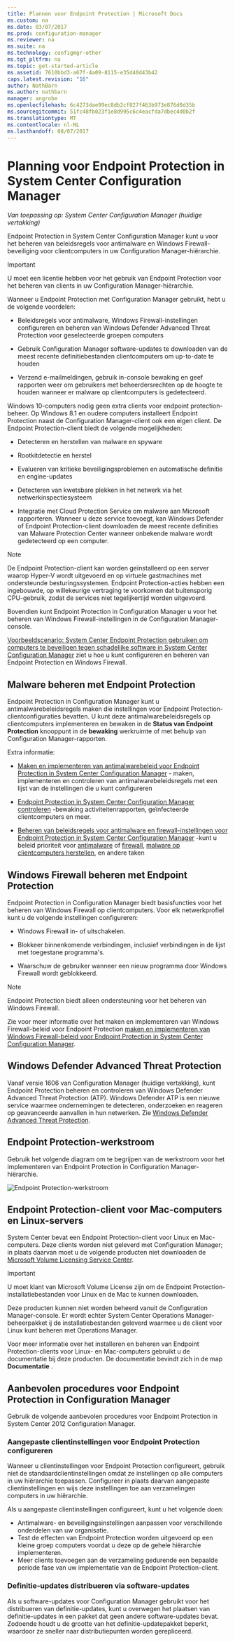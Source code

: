 ```yaml
---
title: Plannen voor Endpoint Protection | Microsoft Docs
ms.custom: na
ms.date: 03/07/2017
ms.prod: configuration-manager
ms.reviewer: na
ms.suite: na
ms.technology: configmgr-other
ms.tgt_pltfrm: na
ms.topic: get-started-article
ms.assetid: 7610bbd3-a67f-4a09-8115-e35d40d43b42
caps.latest.revision: "16"
author: NathBarn
ms.author: nathbarn
manager: angrobe
ms.openlocfilehash: 6c4273dae99ec8db2cf827f463b973e876d0d35b
ms.sourcegitcommit: 51fc48fb023f1e8d995c6c4eacfda7dbec4d0b2f
ms.translationtype: MT
ms.contentlocale: nl-NL
ms.lasthandoff: 08/07/2017
---
```

# <a name="planning-for-endpoint-protection-in-system-center-configuration-manager"></a>Planning voor Endpoint Protection in System Center Configuration Manager

*Van toepassing op: System Center Configuration Manager (huidige vertakking)*


Endpoint Protection in System Center Configuration Manager kunt u voor het beheren van beleidsregels voor antimalware en Windows Firewall-beveiliging voor clientcomputers in uw Configuration Manager-hiërarchie.  

> [!IMPORTANT]  
>  U moet een licentie hebben voor het gebruik van Endpoint Protection voor het beheren van clients in uw Configuration Manager-hiërarchie.  

Wanneer u Endpoint Protection met Configuration Manager gebruikt, hebt u de volgende voordelen:  

-   Beleidsregels voor antimalware, Windows Firewall-instellingen configureren en beheren van Windows Defender Advanced Threat Protection voor geselecteerde groepen computers  

-   Gebruik Configuration Manager software-updates te downloaden van de meest recente definitiebestanden clientcomputers om up-to-date te houden  

-   Verzend e-mailmeldingen, gebruik in-console bewaking en geef rapporten weer om gebruikers met beheerdersrechten op de hoogte te houden wanneer er malware op clientcomputers is gedetecteerd.  

Windows 10-computers nodig geen extra clients voor endpoint protection-beheer. Op Windows 8.1 en oudere computers installeert Endpoint Protection naast de Configuration Manager-client ook een eigen client. De Endpoint Protection-client biedt de volgende mogelijkheden:  

-   Detecteren en herstellen van malware en spyware  

-   Rootkitdetectie en herstel  

-   Evalueren van kritieke beveiligingsproblemen en automatische definitie en engine-updates  

-   Detecteren van kwetsbare plekken in het netwerk via het netwerkinspectiesysteem  

-   Integratie met Cloud Protection Service om malware aan Microsoft rapporteren. Wanneer u deze service toevoegt, kan Windows Defender of Endpoint Protection-client downloaden de meest recente definities van Malware Protection Center wanneer onbekende malware wordt gedetecteerd op een computer.  

> [!NOTE]  
>  De Endpoint Protection-client kan worden geïnstalleerd op een server waarop Hyper-V wordt uitgevoerd en op virtuele gastmachines met ondersteunde besturingssystemen. Endpoint Protection-acties hebben een ingebouwde, op willekeurige vertraging te voorkomen dat buitensporig CPU-gebruik, zodat de services niet tegelijkertijd worden uitgevoerd.  

  Bovendien kunt Endpoint Protection in Configuration Manager u voor het beheren van Windows Firewall-instellingen in de Configuration Manager-console.  

 [Voorbeeldscenario: System Center Endpoint Protection gebruiken om computers te beveiligen tegen schadelijke software in System Center Configuration Manager](../deploy-use/scenarios-endpoint-protection.md) ziet u hoe u kunt configureren en beheren van Endpoint Protection en Windows Firewall.  

## <a name="managing-malware-with-endpoint-protection"></a>Malware beheren met Endpoint Protection  

Endpoint Protection in Configuration Manager kunt u antimalwarebeleidsregels maken die instellingen voor Endpoint Protection-clientconfiguraties bevatten. U kunt deze antimalwarebeleidsregels op clientcomputers implementeren en bewaken in de **Status van Endpoint Protection** knooppunt in de **bewaking** werkruimte of met behulp van Configuration Manager-rapporten.  

 Extra informatie:  

-   [Maken en implementeren van antimalwarebeleid voor Endpoint Protection in System Center Configuration Manager](../deploy-use/endpoint-antimalware-policies.md) - maken, implementeren en controleren van antimalwarebeleidsregels met een lijst van de instellingen die u kunt configureren  

-   [Endpoint Protection in System Center Configuration Manager controleren](../deploy-use/monitor-endpoint-protection.md) -bewaking activiteitenrapporten, geïnfecteerde clientcomputers en meer.   

-   [Beheren van beleidsregels voor antimalware en firewall-instellingen voor Endpoint Protection in System Center Configuration Manager](../deploy-use/endpoint-antimalware-firewall.md) -kunt u beleid prioriteit voor [antimalware](../deploy-use/endpoint-antimalware-firewall.md#manage-antimalware-policies) of [firewall](../deploy-use/endpoint-antimalware-firewall.md#manage-windows-firewall-policies), [malware op clientcomputers herstellen](../deploy-use/endpoint-antimalware-firewall.md#remediate-detected-malware), en andere taken

## <a name="managing-windows-firewall-with-endpoint-protection"></a>Windows Firewall beheren met Endpoint Protection  
 Endpoint Protection in Configuration Manager biedt basisfuncties voor het beheren van Windows Firewall op clientcomputers. Voor elk netwerkprofiel kunt u de volgende instellingen configureren:  

-   Windows Firewall in- of uitschakelen.  

-   Blokkeer binnenkomende verbindingen, inclusief verbindingen in de lijst met toegestane programma's.  

-   Waarschuw de gebruiker wanneer een nieuw programma door Windows Firewall wordt geblokkeerd.  

> [!NOTE]  
>  Endpoint Protection biedt alleen ondersteuning voor het beheren van Windows Firewall.  

  Zie voor meer informatie over het maken en implementeren van Windows Firewall-beleid voor Endpoint Protection [maken en implementeren van Windows Firewall-beleid voor Endpoint Protection in System Center Configuration Manager](../deploy-use/create-windows-firewall-policies.md).  

## <a name="windows-defender-advanced-threat-protection"></a>Windows Defender Advanced Threat Protection

Vanaf versie 1606 van Configuration Manager (huidige vertakking), kunt Endpoint Protection beheren en controleren van Windows Defender Advanced Threat Protection (ATP). Windows Defender ATP is een nieuwe service waarmee ondernemingen te detecteren, onderzoeken en reageren op geavanceerde aanvallen in hun netwerken. Zie [Windows Defender Advanced Threat Protection](../deploy-use/windows-defender-advanced-threat-protection.md).

## <a name="endpoint-protection-workflow"></a>Endpoint Protection-werkstroom  
 Gebruik het volgende diagram om te begrijpen van de werkstroom voor het implementeren van Endpoint Protection in Configuration Manager-hiërarchie.  

 ![Endpoint Protection-werkstroom](../media/Endpoint-Protection-Workflow.gif)

## <a name="endpoint-protection-client-for-mac-computers-and-linux-servers"></a>Endpoint Protection-client voor Mac-computers en Linux-servers  
 System Center bevat een Endpoint Protection-client voor Linux en Mac-computers. Deze clients worden niet geleverd met Configuration Manager; in plaats daarvan moet u de volgende producten niet downloaden de [Microsoft Volume Licensing Service Center](https://www.microsoft.com/licensing/servicecenter/default.aspx).  

> [!IMPORTANT]  
>  U moet klant van Microsoft Volume License zijn om de Endpoint Protection-installatiebestanden voor Linux en de Mac te kunnen downloaden.  

 Deze producten kunnen niet worden beheerd vanuit de Configuration Manager-console. Er wordt echter System Center Operations Manager-beheerpakket ij de installatiebestanden geleverd waarmee u de client voor Linux kunt beheren met Operations Manager.  

 Voor meer informatie over het installeren en beheren van Endpoint Protection-clients voor Linux- en Mac-computers gebruikt u de documentatie bij deze producten. De documentatie bevindt zich in de map **Documentatie** .

## <a name="best-practices-for-endpoint-protection-in-configuration-manager"></a>Aanbevolen procedures voor Endpoint Protection in Configuration Manager  
 Gebruik de volgende aanbevolen procedures voor Endpoint Protection in System Center 2012 Configuration Manager.  

### <a name="configure-custom-client-settings-for-endpoint-protection"></a>Aangepaste clientinstellingen voor Endpoint Protection configureren  
 Wanneer u clientinstellingen voor Endpoint Protection configureert, gebruik niet de standaardclientinstellingen omdat ze instellingen op alle computers in uw hiërarchie toepassen. Configureer in plaats daarvan aangepaste clientinstellingen en wijs deze instellingen toe aan verzamelingen computers in uw hiërarchie.  

 Als u aangepaste clientinstellingen configureert, kunt u het volgende doen:  

-   Antimalware- en beveiligingsinstellingen aanpassen voor verschillende onderdelen van uw organisatie.  
-   Test de effecten van Endpoint Protection worden uitgevoerd op een kleine groep computers voordat u deze op de gehele hiërarchie implementeren.  
-   Meer clients toevoegen aan de verzameling gedurende een bepaalde periode fase van uw implementatie van de Endpoint Protection-client.  

### <a name="distributing-definition-updates-by-using-software-updates"></a>Definitie-updates distribueren via software-updates  
 Als u software-updates voor Configuration Manager gebruikt voor het distribueren van definitie-updates, kunt u overwegen het plaatsen van definitie-updates in een pakket dat geen andere software-updates bevat. Zodoende houdt u de grootte van het definitie-updatepakket beperkt, waardoor ze sneller naar distributiepunten worden gerepliceerd.
